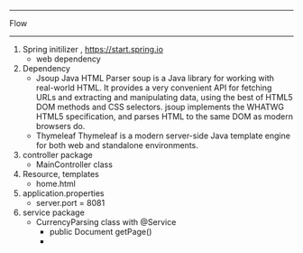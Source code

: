 ********************************************************************************
Flow
********************************************************************************
1) Spring initilizer , https://start.spring.io
   + web dependency
2) Dependency
    + Jsoup Java HTML Parser
      soup is a Java library for working with real-world HTML. 
      It provides a very convenient API for fetching URLs and extracting 
      and manipulating data, using the best of HTML5 DOM methods and CSS selectors. 
      jsoup implements the WHATWG HTML5 specification, 
      and parses HTML to the same DOM as modern browsers do. 
    + Thymeleaf
      Thymeleaf is a modern server-side Java template engine 
      for both web and standalone environments.
3) controller package
   + MainController class
4) Resource, templates
   +  home.html
5) application.properties 
   + server.port = 8081
6) service package
   + CurrencyParsing class with @Service
      + public Document getPage()
      + 